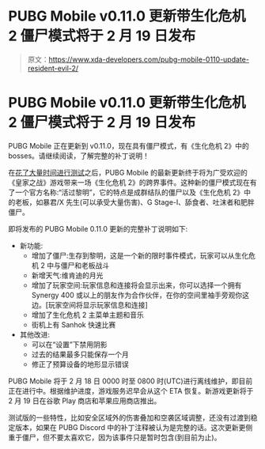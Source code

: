 # PUBG Mobile v0.11.0 更新带生化危机 2 僵尸模式将于 2 月 19 日发布

> 原文：<https://www.xda-developers.com/pubg-mobile-0110-update-resident-evil-2/>

# PUBG Mobile v0.11.0 更新带生化危机 2 僵尸模式将于 2 月 19 日发布

PUBG Mobile 正在更新到 v0.11.0，现在具有僵尸模式，有《生化危机 2》中的 bosses。请继续阅读，了解完整的补丁说明！

在[花了大量时间进行测试](https://www.xda-developers.com/download-pubg-mobile-beta-resident-evil-2/)之后，PUBG Mobile 的最新更新终于将为广受欢迎的《皇家之战》游戏带来一场《生化危机 2》的跨界事件。这种新的僵尸模式现在有了一个官方名称:“活过黎明”，它的特点是成群结队的僵尸以及《生化危机 2》中的老板，如暴君/X 先生(可以承受大量伤害)、G Stage-I、舔食者、吐沫者和肥胖僵尸。

即将发布的 PUBG Mobile 0.11.0 更新的完整补丁说明如下:

*   新功能:
    *   增加了僵尸:生存到黎明，这是一个新的限时事件模式，玩家可以从生化危机 2 中与僵尸和老板战斗
    *   新增天气:维肯迪的月光
    *   增加了玩家空间:玩家信息和连接将会显示出来，你可以选择一个拥有 Synergy 400 或以上的朋友作为合作伙伴，在你的空间里袖手旁观你这边。[玩家空间将显示玩家信息和连接]
    *   增加了生化危机 2 主菜单主题和音乐
    *   街机上有 Sanhok 快速比赛
*   其他改进:
    *   可以在“设置”下禁用阴影
    *   过去的结果最多只能保存一个月
    *   修正了预算设备的地形显示错误

PUBG Mobile 将于 2 月 18 日 0000 时至 0800 时(UTC)进行离线维护，即目前正在进行中。根据维护进度，游戏服务迟早会从这个 ETA 恢复。新游戏更新将于 2 月 19 日在谷歌 Play 商店和苹果应用商店推出。

测试版的一些特性，比如安全区域外的伤害叠加和空袭区域调整，还没有过渡到稳定版本，如果在 PUBG Discord 中的补丁注释被认为是完整的话。这次更新更侧重于僵尸，但不要太喜欢它，因为该事件只是暂时包含(到目前为止)。